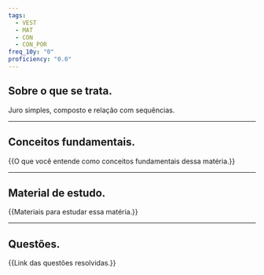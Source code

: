```yaml
---
tags:
  - VEST
  - MAT
  - CON
  - CON_POR
freq_10y: "0"
proficiency: "0.0"
---
```

## Sobre o que se trata.

Juro simples, composto e relação com sequências.

--- 
## Conceitos fundamentais.

{{O que você entende como conceitos fundamentais dessa matéria.}}

---
## Material de estudo.

{{Materiais para estudar essa matéria.}}

--- 
## Questões.

{{Link das questões resolvidas.}}